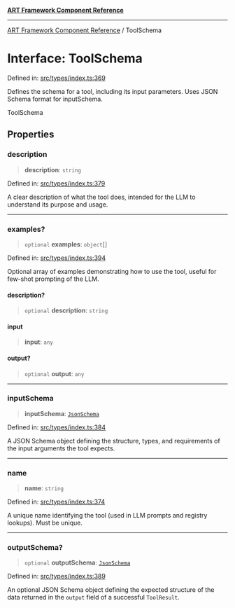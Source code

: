 [**ART Framework Component Reference**](../README.md)

***

[ART Framework Component Reference](../README.md) / ToolSchema

# Interface: ToolSchema

Defined in: [src/types/index.ts:369](https://github.com/hashangit/ART/blob/e4c184bd9ffa5ef078ee6a88704f24584b173411/src/types/index.ts#L369)

Defines the schema for a tool, including its input parameters.
Uses JSON Schema format for inputSchema.

 ToolSchema

## Properties

### description

> **description**: `string`

Defined in: [src/types/index.ts:379](https://github.com/hashangit/ART/blob/e4c184bd9ffa5ef078ee6a88704f24584b173411/src/types/index.ts#L379)

A clear description of what the tool does, intended for the LLM to understand its purpose and usage.

***

### examples?

> `optional` **examples**: `object`[]

Defined in: [src/types/index.ts:394](https://github.com/hashangit/ART/blob/e4c184bd9ffa5ef078ee6a88704f24584b173411/src/types/index.ts#L394)

Optional array of examples demonstrating how to use the tool, useful for few-shot prompting of the LLM.

#### description?

> `optional` **description**: `string`

#### input

> **input**: `any`

#### output?

> `optional` **output**: `any`

***

### inputSchema

> **inputSchema**: [`JsonSchema`](../type-aliases/JsonSchema.md)

Defined in: [src/types/index.ts:384](https://github.com/hashangit/ART/blob/e4c184bd9ffa5ef078ee6a88704f24584b173411/src/types/index.ts#L384)

A JSON Schema object defining the structure, types, and requirements of the input arguments the tool expects.

***

### name

> **name**: `string`

Defined in: [src/types/index.ts:374](https://github.com/hashangit/ART/blob/e4c184bd9ffa5ef078ee6a88704f24584b173411/src/types/index.ts#L374)

A unique name identifying the tool (used in LLM prompts and registry lookups). Must be unique.

***

### outputSchema?

> `optional` **outputSchema**: [`JsonSchema`](../type-aliases/JsonSchema.md)

Defined in: [src/types/index.ts:389](https://github.com/hashangit/ART/blob/e4c184bd9ffa5ef078ee6a88704f24584b173411/src/types/index.ts#L389)

An optional JSON Schema object defining the expected structure of the data returned in the `output` field of a successful `ToolResult`.
